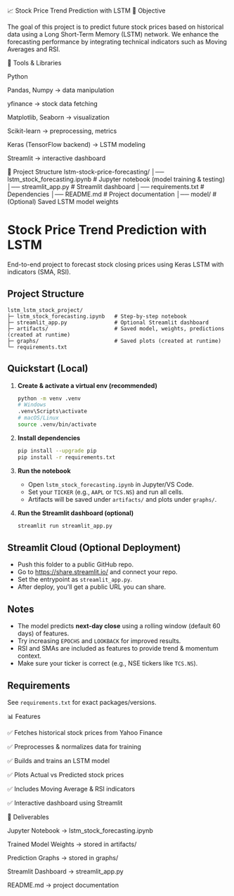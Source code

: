 
📈 Stock Price Trend Prediction with LSTM
🔹 Objective

The goal of this project is to predict future stock prices based on historical data using a Long Short-Term Memory (LSTM) network. We enhance the forecasting performance by integrating technical indicators such as Moving Averages and RSI.

🔹 Tools & Libraries

Python

Pandas, Numpy → data manipulation

yfinance → stock data fetching

Matplotlib, Seaborn → visualization

Scikit-learn → preprocessing, metrics

Keras (TensorFlow backend) → LSTM modeling

Streamlit → interactive dashboard

📂 Project Structure
lstm-stock-price-forecasting/
│── lstm_stock_forecasting.ipynb   # Jupyter notebook (model training & testing)
│── streamlit_app.py               # Streamlit dashboard
│── requirements.txt               # Dependencies
│── README.md                      # Project documentation
│── model/                         # (Optional) Saved LSTM model weights

# Stock Price Trend Prediction with LSTM

End-to-end project to forecast stock closing prices using Keras LSTM with indicators (SMA, RSI).

## Project Structure
```
lstm_lstm_stock_project/
├─ lstm_stock_forecasting.ipynb   # Step-by-step notebook
├─ streamlit_app.py               # Optional Streamlit dashboard
├─ artifacts/                     # Saved model, weights, predictions (created at runtime)
├─ graphs/                        # Saved plots (created at runtime)
└─ requirements.txt
```

## Quickstart (Local)
1. **Create & activate a virtual env (recommended)**
   ```bash
   python -m venv .venv
   # Windows
   .venv\Scripts\activate
   # macOS/Linux
   source .venv/bin/activate
   ```

2. **Install dependencies**
   ```bash
   pip install --upgrade pip
   pip install -r requirements.txt
   ```

3. **Run the notebook**
   - Open `lstm_stock_forecasting.ipynb` in Jupyter/VS Code.
   - Set your `TICKER` (e.g., `AAPL` or `TCS.NS`) and run all cells.
   - Artifacts will be saved under `artifacts/` and plots under `graphs/`.

4. **Run the Streamlit dashboard (optional)**
   ```bash
   streamlit run streamlit_app.py
   ```

## Streamlit Cloud (Optional Deployment)
- Push this folder to a public GitHub repo.
- Go to https://share.streamlit.io/ and connect your repo.
- Set the entrypoint as `streamlit_app.py`.
- After deploy, you'll get a public URL you can share.

## Notes
- The model predicts **next-day close** using a rolling window (default 60 days) of features.
- Try increasing `EPOCHS` and `LOOKBACK` for improved results.
- RSI and SMAs are included as features to provide trend & momentum context.
- Make sure your ticker is correct (e.g., NSE tickers like `TCS.NS`).

## Requirements
See `requirements.txt` for exact packages/versions.


📊 Features

✅ Fetches historical stock prices from Yahoo Finance

✅ Preprocesses & normalizes data for training

✅ Builds and trains an LSTM model

✅ Plots Actual vs Predicted stock prices

✅ Includes Moving Average & RSI indicators

✅ Interactive dashboard using Streamlit

🔹 Deliverables

Jupyter Notebook → lstm_stock_forecasting.ipynb

Trained Model Weights → stored in artifacts/

Prediction Graphs → stored in graphs/

Streamlit Dashboard → streamlit_app.py

README.md → project documentation
